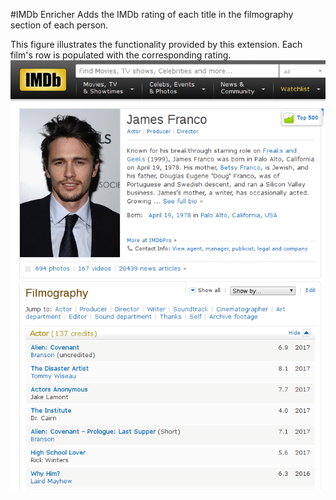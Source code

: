 #IMDb Enricher
Adds the IMDb rating of each title in the filmography section of each person.

This figure illustrates the functionality provided by this extension. Each film's row is populated with the corresponding rating.
![Karabiner main window](https://raw.githubusercontent.com/gbillig/imdb-enricher/master/doc/franco.png)
